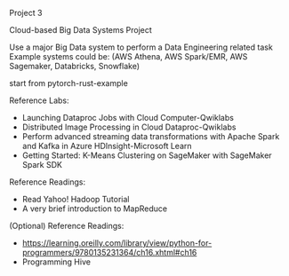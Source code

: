 Project 3

Cloud-based Big Data Systems Project

Use a major Big Data system to perform a Data Engineering related task
Example systems could be: (AWS Athena, AWS Spark/EMR, AWS Sagemaker, Databricks, Snowflake)

start from pytorch-rust-example 


Reference Labs:
- Launching Dataproc Jobs with Cloud Computer-Qwiklabs
- Distributed Image Processing in Cloud Dataproc-Qwiklabs
- Perform advanced streaming data transformations with Apache Spark and Kafka in Azure HDInsight-Microsoft Learn
- Getting Started: K-Means Clustering on SageMaker with SageMaker Spark SDK

Reference Readings:
- Read Yahoo! Hadoop Tutorial
- A very brief introduction to MapReduce

(Optional) Reference Readings:
- https://learning.oreilly.com/library/view/python-for-programmers/9780135231364/ch16.xhtml#ch16
- Programming Hive